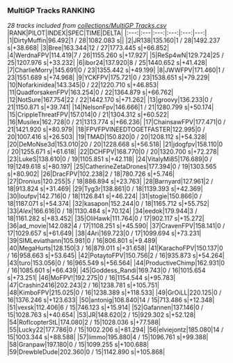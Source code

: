 ### MultiGP Tracks RANKING
*28 tracks included from [collections/MultiGP Tracks.csv](/collections/MultiGP%20Tracks.csv)*
|RANK|PILOT|INDEX|SPEC|TIME|DELTA|
|:---:|:---|:---:|:---:|:---:|---:|
|1|DirtyMuffin|96.492|1 / 28|1082.083 s||
|2|JR138|135.160|1 / 28|1492.237 s|+38.668|
|3|Bree|163.344|12 / 27|1773.445 s|+66.852|
|4|WerdnaFPV|114.419|7 / 26|1155.260 s|+17.927|
|5|ReSp4wN|129.724|25 / 25|1207.976 s|+33.232|
|6|ibor24|137.920|8 / 25|1440.652 s|+41.428|
|7|CharlieMorry|145.691|0 / 23|1355.442 s|+49.199|
|8|JWWFPV|171.460|1 / 23|1551.689 s|+74.968|
|9|YCKFPV|175.721|0 / 23|1538.651 s|+79.229|
|10|Nofarkinidea|143.345|0 / 22|1220.710 s|+46.853|
|11|QuadforsakenFPV|163.254|0 / 22|1364.879 s|+66.762|
|12|NotSure|167.754|22 / 22|1442.170 s|+71.262|
|13|groovy|136.233|0 / 21|1150.871 s|+39.741|
|14|NelsonFpv|146.666|1 / 21|1280.799 s|+50.174|
|15|CrippleThreatFPV|157.014|0 / 21|1304.312 s|+60.522|
|16|Musilex|162.728|0 / 21|1313.774 s|+66.236|
|17|ChainsawFPV|177.471|0 / 21|1421.920 s|+80.979|
|18|FPVFPVINEEDTOGETFASTER|122.995|0 / 20|1007.416 s|+26.503|
|19|TMAD|150.820|0 / 20|1208.112 s|+54.328|
|20|DeMoNse3d|153.010|20 / 20|1228.668 s|+56.518|
|21|jdogfpv|158.110|0 / 20|1255.671 s|+61.618|
|22|DCHFPV|168.770|0 / 20|1320.700 s|+72.278|
|23|LukeS|138.610|0 / 19|1105.851 s|+42.118|
|24|VitalyMi85|176.689|0 / 19|1249.618 s|+80.197|
|25|CatherineZetaDrones|177.394|0 / 19|1303.565 s|+80.902|
|26|DracFPV|102.238|2 / 18|780.726 s|+5.746|
|27|Dronius|120.255|5 / 18|886.894 s|+23.763|
|28|Barnyard|127.961|2 / 18|913.824 s|+31.469|
|29|Tyg3r|138.861|0 / 18|1139.393 s|+42.369|
|30|loufpv|142.716|0 / 18|1126.841 s|+46.224|
|31|stogie|150.866|0 / 18|1187.071 s|+54.374|
|32|kasapon|152.244|0 / 18|1165.712 s|+55.752|
|33|_Alex_|166.616|0 / 18|1130.484 s|+70.124|
|34|eedok|179.944|3 / 18|1161.282 s|+83.452|
|35|OliHawk|111.764|0 / 17|902.117 s|+15.272|
|36|ad_movie|142.082|4 / 17|1108.251 s|+45.590|
|37|CravenFPV|158.141|0 / 17|1029.657 s|+61.649|
|38|4Ari|169.723|0 / 17|1099.694 s|+73.231|
|39|SIMLeviathann|105.981|0 / 16|806.801 s|+9.489|
|40|MegaHurts|128.150|3 / 16|879.011 s|+31.658|
|41|KarachoFPV|150.137|0 / 16|958.663 s|+53.645|
|42|PotaytoFPV|150.756|2 / 16|935.873 s|+54.264|
|43|turo|153.056|0 / 16|965.549 s|+56.564|
|44|ProductiveChimp|162.931|0 / 16|1085.601 s|+66.439|
|45|Goddess_Randi|169.743|0 / 16|1015.654 s|+73.251|
|46|MoFPV!|192.275|0 / 16|1154.544 s|+95.783|
|47|Crashin2416|202.243|2 / 16|1238.781 s|+105.751|
|48|KimboFPV|215.025|0 / 16|1238.389 s|+118.533|
|49|GrOiLL|220.125|0 / 16|1376.246 s|+123.633|
|50|antonig|108.840|14 / 15|713.486 s|+12.348|
|51|vexsk|112.406|6 / 15|746.123 s|+15.914|
|52|Gafannen|137.146|0 / 15|1028.763 s|+40.654|
|53|JR|148.620|2 / 15|929.302 s|+52.128|
|54|RoflcopterStL|174.080|2 / 15|1028.036 s|+77.588|
|55|Lucky22|177.786|0 / 15|1002.206 s|+81.294|
|56|elviejontz|185.080|14 / 15|1003.344 s|+88.588|
|57|limmo|195.880|4 / 15|1096.761 s|+99.388|
|58|Granpaw|197.180|0 / 15|1099.255 s|+100.688|
|59|DrewbleDude|202.360|0 / 15|1142.890 s|+105.868|

